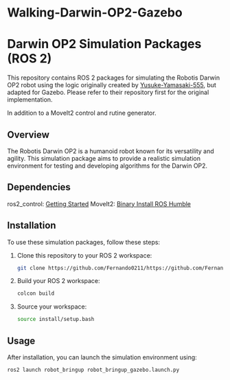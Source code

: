 # Walking-Darwin-OP2-Gazebo

# Darwin OP2 Simulation Packages (ROS 2)

This repository contains ROS 2 packages for simulating the Robotis Darwin OP2 robot using the logic originally created by [Yusuke-Yamasaki-555](https://github.com/open-rdc/ROS2_Walking_Pattern_Generator.git), but adapted for Gazebo. Please refer to their repository first for the original implementation.

In addition to a MoveIt2 control and rutine generator.

## Overview

The Robotis Darwin OP2 is a humanoid robot known for its versatility and agility. This simulation package aims to provide a realistic simulation environment for testing and developing algorithms for the Darwin OP2.

## Dependencies

ros2_control: [Getting Started](https://control.ros.org/humble/doc/getting_started/getting_started.html)
MoveIt2: [Binary Install ROS Humble](https://moveit.ros.org/install-moveit2/binary/)

## Installation

To use these simulation packages, follow these steps:

1. Clone this repository to your ROS 2 workspace:

   ```bash
   git clone https://github.com/Fernando0211/https://github.com/Fernando0211/Walking-Darwin-OP2-Gazebo.git

2. Build your ROS 2 workspace:

   ```bash
   colcon build

3. Source your workspace:

   ```bash
   source install/setup.bash

## Usage

After installation, you can launch the simulation environment using:

   ```bash
ros2 launch robot_bringup robot_bringup_gazebo.launch.py

